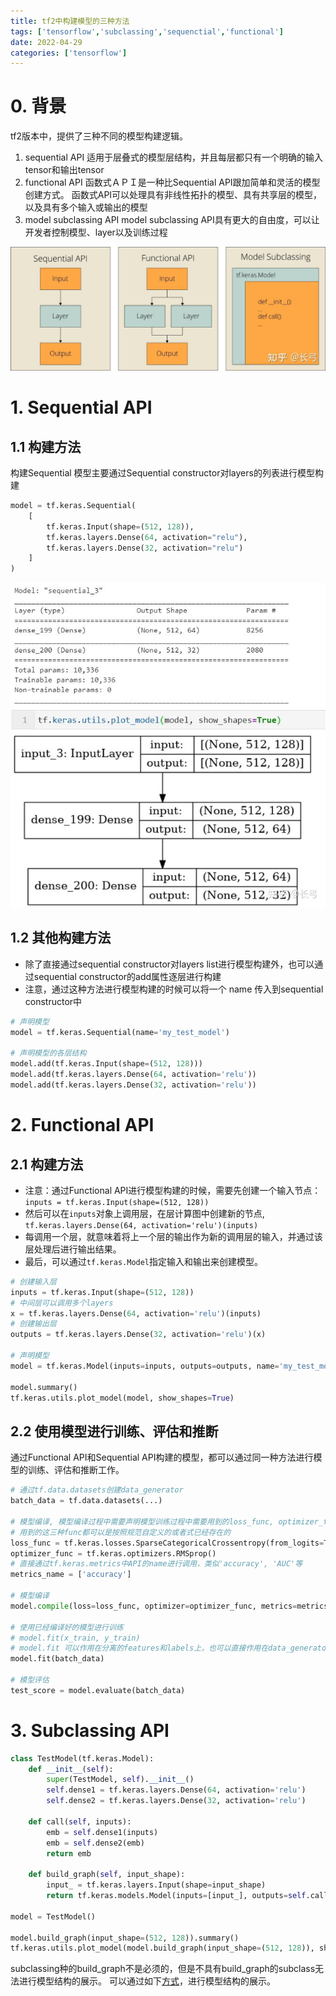 ```yaml
---
title: tf2中构建模型的三种方法
tags: ['tensorflow','subclassing','sequenctial','functional']
date: 2022-04-29
categories: ['tensorflow']
---
```

# 0. 背景
tf2版本中，提供了三种不同的模型构建逻辑。

<!--more-->

1. sequential API
适用于层叠式的模型层结构，并且每层都只有一个明确的输入tensor和输出tensor
2. functional API
函数式ＡＰＩ是一种比Sequential API跟加简单和灵活的模型创建方式。
函数式API可以处理具有非线性拓扑的模型、具有共享层的模型，以及具有多个输入或输出的模型
3. model subclassing API
model subclassing API具有更大的自由度，可以让开发者控制模型、layer以及训练过程

![diff-api](../images/tensorflow/introduce/diff-api.jpeg)

# 1. Sequential API
## 1.1 构建方法
构建Sequential 模型主要通过Sequential constructor对layers的列表进行模型构建
```python
model = tf.keras.Sequential(
	[
        tf.keras.Input(shape=(512, 128)),
        tf.keras.layers.Dense(64, activation="relu"),
        tf.keras.layers.Dense(32, activation="relu")
    ]
)
```
![show](../images/tensorflow/introduce/show.jpeg)

## 1.2 其他构建方法
* 除了直接通过sequential constructor对layers list进行模型构建外，也可以通过sequential constructor的add属性逐层进行构建
* 注意，通过这种方法进行模型构建的时候可以将一个 ​name​ 传入到sequential constructor中
```python
# 声明模型
model = tf.keras.Sequential(name='my_test_model')

# 声明模型的各层结构
model.add(tf.keras.Input(shape=(512, 128)))
model.add(tf.keras.layers.Dense(64, activation='relu'))
model.add(tf.keras.layers.Dense(32, activation='relu'))
```

# 2. Functional API
## 2.1 构建方法
* 注意：通过Functional API进行模型构建的时候，需要先创建一个输入节点：`inputs = tf.keras.Input(shape=(512, 128))`
* 然后可以在`inputs`对象上调用层，在层计算图中创建新的节点, `tf.keras.layers.Dense(64, activation='relu')(inputs)`
* 每调用一个层，就意味着将上一个层的输出作为新的调用层的输入，并通过该层处理后进行输出结果。
* 最后，可以通过`tf.keras.Model`指定输入和输出来创建模型。

```python
# 创建输入层
inputs = tf.keras.Input(shape=(512, 128))
# 中间层可以调用多个layers
x = tf.keras.layers.Dense(64, activation='relu')(inputs)
# 创建输出层
outputs = tf.keras.layers.Dense(32, activation='relu')(x)

# 声明模型
model = tf.keras.Model(inputs=inputs, outputs=outputs, name='my_test_model')

model.summary()
tf.keras.utils.plot_model(model, show_shapes=True)
```

## 2.2 使用模型进行训练、评估和推断
通过Functional API和Sequential API构建的模型，都可以通过同一种方法进行模型的训练、评估和推断工作。
```python
# 通过tf.data.datasets创建data_generator
batch_data = tf.data.datasets(...)

# 模型编译, 模型编译过程中需要声明模型训练过程中需要用到的loss_func, optimizer_func和评估需要用到的metric_func
# 用到的这三种func都可以是按照规范自定义的或者式已经存在的
loss_func = tf.keras.losses.SparseCategoricalCrossentropy(from_logits=True)
optimizer_func = tf.keras.optimizers.RMSprop()
# 直接通过tf.keras.metrics中API的name进行调用，类似'accuracy', 'AUC'等
metrics_name = ['accuracy']

# 模型编译
model.compile(loss=loss_func, optimizer=optimizer_func, metrics=metrics_name)

# 使用已经编译好的模型进行训练
# model.fit(x_train, y_train)
# model.fit 可以作用在分离的features和labels上，也可以直接作用在data_generator上
model.fit(batch_data)

# 模型评估
test_score = model.evaluate(batch_data)
```

# 3. Subclassing API
```python
class TestModel(tf.keras.Model):
    def __init__(self):
        super(TestModel, self).__init__()
        self.dense1 = tf.keras.layers.Dense(64, activation='relu')
        self.dense2 = tf.keras.layers.Dense(32, activation='relu')
    
    def call(self, inputs):
        emb = self.dense1(inputs)
        emb = self.dense2(emb)
        return emb
    
    def build_graph(self, input_shape):
        input_ = tf.keras.layers.Input(shape=input_shape)
        return tf.keras.models.Model(inputs=[input_], outputs=self.call(input_))

model = TestModel()

model.build_graph(input_shape=(512, 128)).summary()
tf.keras.utils.plot_model(model.build_graph(input_shape=(512, 128)), show_shapes=True)
```
subclassing种的build_graph不是必须的，但是不具有build_graph的subclass无法进行模型结构的展示。
可以通过如下[方式](https://zermzhang.github.io/2022/04/25/tf2%E4%B8%ADsubclassing%E8%87%AA%E5%AE%9A%E4%B9%89%E6%A8%A1%E5%9E%8B/)，进行模型结构的展示。